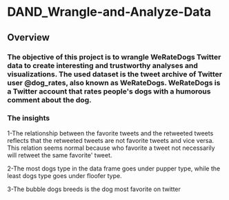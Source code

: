 # DAND_Wrangle-and-Analyze-Data
## Overview
### The objective of this project is to wrangle WeRateDogs Twitter data to create interesting and trustworthy analyses and visualizations. The used dataset is the tweet archive of Twitter user @dog_rates, also known as WeRateDogs. WeRateDogs is a Twitter account that rates people's dogs with a humorous comment about the dog.
### The insights
1-The relationship between the favorite tweets and the retweeted tweets reflects that the retweeted tweets are not favorite tweets and vice versa. This relation seems normal because who favorite a tweet not necessarily will retweet the same favorite' tweet.

2-The most dogs type in the data frame goes under pupper type, while the least dogs type goes under floofer type.

3-The bubble dogs breeds is the dog most favorite on twitter
